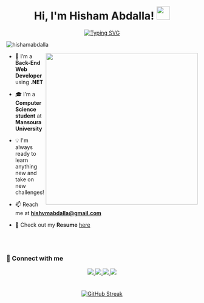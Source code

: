 <h1 align="center"> Hi, I'm Hisham Abdalla! <img src="https://media.giphy.com/media/hvRJCLFzcasrR4ia7z/giphy.gif" width="35"></h1>
<p align="center">
<a href="https://git.io/typing-svg"><img src="https://readme-typing-svg.demolab.com?font=Fira+Code&weight=500&size=28&center=true&vCenter=true&width=600&height=100&lines=Back+End+Developer;Computer+Science+Student;Always+learning+new+things"" alt="Typing SVG" /></a><p align="left">
  <img src="https://komarev.com/ghpvc/?username=hishamabdalla&label=Profile%20views&color=0e75b6&style=flat" alt="hishamabdalla" /> 
</p>
<picture> <img align="right" src="https://media.giphy.com/media/3ornk57KwDXf81rjWM/giphy.gif"width = 400px></picture>


- 🔭 I’m a **Back-End Web Developer** using **.NET**  
- 🎓 I’m a **Computer Science student** at **Mansoura University**  
- 💡 I'm always ready to learn anything new and take on new challenges! 
- 📫 Reach me at **hishvmabdalla@gmail.com**  
- 📄 Check out my **Resume** [here](https://drive.google.com/file/d/1gWOyA1PXx55n39jjGFhVXCs7uYtEc2b2/view?usp=sharing)

  <br>
#


### 📌 Connect with me

<p align="center">
  <a href="https://wa.me/01008295776" target="_blank">
    <img src="https://img.icons8.com/doodle/40/000000/whatsapp.png">
  </a>
  <a href="mailto:hishvmabdalla@gmail.com" target="_blank">
    <img src="https://img.icons8.com/doodle/40/000000/gmail-new.png">
  </a>
  <a href="https://www.linkedin.com/in/hisham-abdalla-/" target="_blank">
    <img src="https://img.icons8.com/doodle/40/000000/linkedin--v2.png">
  </a>
  <a href="https://github.com/hishamabdalla/" target="_blank">
    <img src="https://img.icons8.com/doodle/40/000000/github--v1.png">
  </a>
</p>

#

<p align="center">
<a href="https://git.io/streak-stats"><img src="https://streak-stats.demolab.com?user=hishamabdalla&theme=github-dark-blue&card_width=488&hide_total_contributions=true&hide_longest_streak=true" alt="GitHub Streak" /></a>
